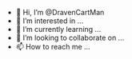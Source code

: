 - 👋 Hi, I’m @DravenCartMan
- 👀 I’m interested in ...
- 🌱 I’m currently learning ...
- 💞️ I’m looking to collaborate on ...
- 📫 How to reach me ...

<!---
DravenCartMan/DravenCartMan is a ✨ special ✨ repository because its `README.md` (this file) appears on your GitHub profile.
You can click the Preview link to take a look at your changes.
--->
